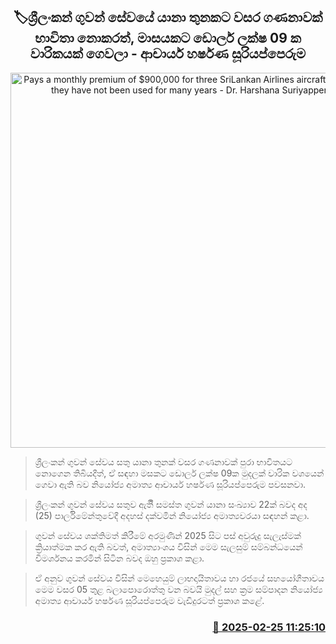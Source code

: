 <p align='center'><b><h2 align='center' title='Pays a monthly premium of $900,000 for three SriLankan Airlines aircraft, even though they have not been used for many years - Dr. Harshana Suriyapperuma '>🏷ශ්‍රීලංකන් ගුවන් සේවයේ යානා තුනකට වසර ගණනාවක් භාවිතා නොකරත්, මාසයකට ඩොලර් ලක්ෂ 09 ක වාරිකයක් ගෙවලා - ආචාර්ය හර්ෂණ සූරියප්පෙරුම</h2></b></p>
<p align='center'><img src='https://helakuru.sgp1.cdn.digitaloceanspaces.com/esana/images/lib/harshana-suriyaperuma-new.jpg' width='600' alt='Pays a monthly premium of $900,000 for three SriLankan Airlines aircraft, even though they have not been used for many years - Dr. Harshana Suriyapperuma '></p>

> ශ්‍රීලංකන් ගුවන් සේවය සතු යානා තුනක් වසර ගණනාවක් පුරා භාවිතයට නොගෙන තිබියදීත්, ඒ සඳහා මසකට ඩොලර් ලක්ෂ 09ක මුදලක් වාරික වශයෙන් ගෙවා ඇති බව නියෝජ්‍ය අමාත්‍ය ආචාර්ය හර්ෂණ සූරියප්පෙරුම පවසනවා.

> ශ්‍රීලංකන් ගුවන් සේවය සතුව ඇතිි සමස්ත ගුවන් යානා සංඛ්‍යාව 22ක් බවද අද (25) පාර්ලිමේන්තුවේදී අදහස් දක්වමින් නියෝජ්‍ය අමාත්‍යවරයා සඳහන් කළා.

> ගුවන් සේවය ශක්තිමත් කිරීමේ අරමුණින් 2025 සිට පස් අවුරුදු සැලැස්මක් ක්‍රියාත්මක කර ඇති බවත්, අමාත්‍යාංශය විසින් මෙම සැලසුම් සම්බන්ධයෙන් විමර්ශනය කරමින් සිටින බවද ඔහු ප්‍රකාශ කළා.

> ඒ අනුව ගුවන් සේවය විසින් මෙහෙයුම් ලාභදායිතාවය හා රජයේ සහයෝගීතාවය මෙම වසර 05 තුළ බලාපොරොත්තු වන බවයි මුදල් සහ ක්‍රම සම්පාදන නියෝජ්‍ය අමාත්‍ය ආචාර්ය හර්ෂණ සූරියප්පෙරුම වැඩිදුරටත් ප්‍රකාශ කළේ.



<h3 align='right'><a href='https://www.helakuru.lk/esana/p/107790/'>📅 2025-02-25 11:25:10</a></h3>
